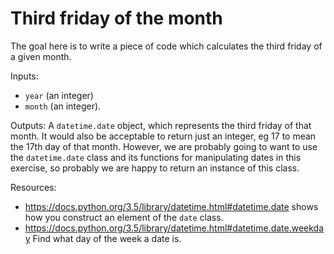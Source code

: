# Third friday of the month

The goal here is to write a piece of code which calculates the third friday of a given month.

Inputs:
 - `year` (an integer)
 - `month` (an integer).

Outputs: A `datetime.date` object, which represents the third friday of that month. It would also be acceptable to return just an integer, eg 17 to mean the 17th day of that month. However, we are probably going to want to use the `datetime.date` class and its functions for manipulating dates in this exercise, so probably we are happy to return an instance of this class.

Resources:
 - https://docs.python.org/3.5/library/datetime.html#datetime.date shows how you construct an element of the `date` class.
 - https://docs.python.org/3.5/library/datetime.html#datetime.date.weekday Find what day of the week a date is.
